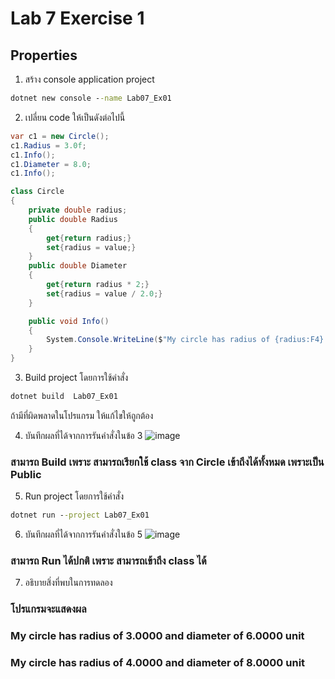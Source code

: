 # Lab 7 Exercise 1

## Properties

1. สร้าง console application project

```cmd
dotnet new console --name Lab07_Ex01
```

2. เปลี่ยน code ให้เป็นดังต่อไปนี้

```cs
var c1 = new Circle();
c1.Radius = 3.0f;
c1.Info();
c1.Diameter = 8.0;
c1.Info();

class Circle
{
    private double radius;
    public double Radius 
    { 
        get{return radius;} 
        set{radius = value;} 
    }
    public double Diameter
    {
        get{return radius * 2;} 
        set{radius = value / 2.0;}
    }

    public void Info()
    {
        System.Console.WriteLine($"My circle has radius of {radius:F4} and diameter of {Diameter:F4} unit");
    }
}
```

3. Build project โดยการใช้คำสั่ง

```cmd
dotnet build  Lab07_Ex01
```

ถ้ามีที่ผิดพลาดในโปรแกรม ให้แก้ไขให้ถูกต้อง

4. บันทึกผลที่ได้จากการรันคำสั่งในข้อ 3
![image](https://github.com/VisawaPRO/03376836-OOP-2566-Lab-07/assets/144195555/8d0077a7-aae7-4ffe-a787-7db8faffde95)
### สามารถ Build เพราะ สามารถเรียกใช้ class จาก Circle เข้าถึงได้ทั้งหมด เพราะเป็น Public
5. Run project โดยการใช้คำสั่ง

```cmd
dotnet run --project Lab07_Ex01
```

6. บันทึกผลที่ได้จากการรันคำสั่งในข้อ 5
![image](https://github.com/VisawaPRO/03376836-OOP-2566-Lab-07/assets/144195555/5289a601-fb41-41bf-acdd-ccbfa764e215)
### สามารถ Run ได้ปกติ เพราะ สามารถเข้าถึง class ได้
7. อธิบายสิ่งที่พบในการทดลอง
### โปรแกรมจะแสดงผล
### My circle has radius of 3.0000 and diameter of 6.0000 unit
### My circle has radius of 4.0000 and diameter of 8.0000 unit
